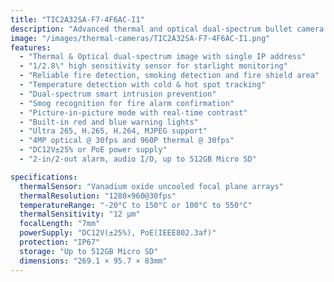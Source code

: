 ```yaml
---
title: "TIC2A32SA-F7-4F6AC-I1"
description: "Advanced thermal and optical dual-spectrum bullet camera with intelligent fire detection, temperature monitoring, and smart intrusion prevention capabilities. Features dual video output with single IP address and reliable performance in challenging conditions."
image: "/images/thermal-cameras/TIC2A32SA-F7-4F6AC-I1.png"
features:
  - "Thermal & Optical dual-spectrum image with single IP address"
  - "1/2.8\" high sensitivity sensor for starlight monitoring"
  - "Reliable fire detection, smoking detection and fire shield area"
  - "Temperature detection with cold & hot spot tracking"
  - "Dual-spectrum smart intrusion prevention"
  - "Smog recognition for fire alarm confirmation"
  - "Picture-in-picture mode with real-time contrast"
  - "Built-in red and blue warning lights"
  - "Ultra 265, H.265, H.264, MJPEG support"
  - "4MP optical @ 30fps and 960P thermal @ 30fps"
  - "DC12V±25% or PoE power supply"
  - "2-in/2-out alarm, audio I/O, up to 512GB Micro SD"

specifications:
  thermalSensor: "Vanadium oxide uncooled focal plane arrays"
  thermalResolution: "1280×960@30fps"
  temperatureRange: "-20°C to 150°C or 100°C to 550°C"
  thermalSensitivity: "12 μm"
  focalLength: "7mm"
  powerSupply: "DC12V(±25%), PoE(IEEE802.3af)"
  protection: "IP67"
  storage: "Up to 512GB Micro SD"
  dimensions: "269.1 × 95.7 × 83mm"
---
```

